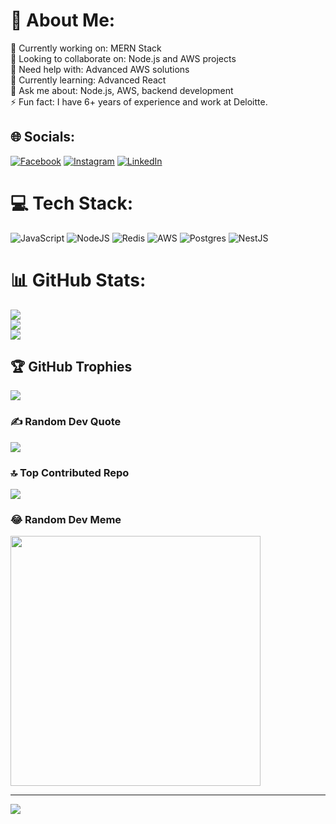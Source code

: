 # 💫 About Me:
🔭 Currently working on: MERN Stack<br>👯 Looking to collaborate on: Node.js and AWS projects<br>🤝 Need help with: Advanced AWS solutions<br>🌱 Currently learning: Advanced React<br>💬 Ask me about: Node.js, AWS, backend development<br>⚡ Fun fact: I have 6+ years of experience and work at Deloitte.


## 🌐 Socials:
[![Facebook](https://img.shields.io/badge/Facebook-%231877F2.svg?logo=Facebook&logoColor=white)](https://facebook.com/dhavalvaghela55) [![Instagram](https://img.shields.io/badge/Instagram-%23E4405F.svg?logo=Instagram&logoColor=white)](https://instagram.com/dhavalvaghela55) [![LinkedIn](https://img.shields.io/badge/LinkedIn-%230077B5.svg?logo=linkedin&logoColor=white)](https://linkedin.com/in/dhaval-vaghela-584627a8) 

# 💻 Tech Stack:
![JavaScript](https://img.shields.io/badge/javascript-%23323330.svg?style=for-the-badge&logo=javascript&logoColor=%23F7DF1E) ![NodeJS](https://img.shields.io/badge/node.js-6DA55F?style=for-the-badge&logo=node.js&logoColor=white) ![Redis](https://img.shields.io/badge/redis-%23DD0031.svg?style=for-the-badge&logo=redis&logoColor=white) ![AWS](https://img.shields.io/badge/AWS-%23FF9900.svg?style=for-the-badge&logo=amazon-aws&logoColor=white) ![Postgres](https://img.shields.io/badge/postgres-%23316192.svg?style=for-the-badge&logo=postgresql&logoColor=white) ![NestJS](https://img.shields.io/badge/nestjs-%23E0234E.svg?style=for-the-badge&logo=nestjs&logoColor=white)
# 📊 GitHub Stats:
![](https://github-readme-stats.vercel.app/api?username=Dhaval55&theme=dark&hide_border=false&include_all_commits=false&count_private=false)<br/>
![](https://github-readme-streak-stats.herokuapp.com/?user=Dhaval55&theme=dark&hide_border=false)<br/>
![](https://github-readme-stats.vercel.app/api/top-langs/?username=Dhaval55&theme=dark&hide_border=false&include_all_commits=false&count_private=false&layout=compact)

## 🏆 GitHub Trophies
![](https://github-profile-trophy.vercel.app/?username=Dhaval55&theme=radical&no-frame=false&no-bg=true&margin-w=4)

### ✍️ Random Dev Quote
![](https://quotes-github-readme.vercel.app/api?type=horizontal&theme=radical)

### 🔝 Top Contributed Repo
![](https://github-contributor-stats.vercel.app/api?username=Dhaval55&limit=5&theme=dark&combine_all_yearly_contributions=true)

### 😂 Random Dev Meme
<img src='https://memer-new.vercel.app/' style="height: 400px;"/>

---
[![](https://visitcount.itsvg.in/api?id=Dhaval55&icon=0&color=0)](https://visitcount.itsvg.in)

<!-- Proudly created with GPRM ( https://gprm.itsvg.in ) -->
